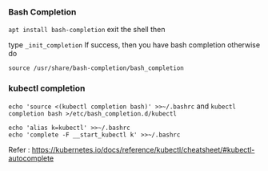 ### Bash Completion
`apt install bash-completion`
exit the shell then

type `_init_completion`
If success, then you have bash completion otherwise do

`source /usr/share/bash-completion/bash_completion`

### kubectl completion


`echo 'source <(kubectl completion bash)' >>~/.bashrc`
and `kubectl completion bash >/etc/bash_completion.d/kubectl`

```shell
echo 'alias k=kubectl' >>~/.bashrc
echo 'complete -F __start_kubectl k' >>~/.bashrc
```

Refer : https://kubernetes.io/docs/reference/kubectl/cheatsheet/#kubectl-autocomplete

